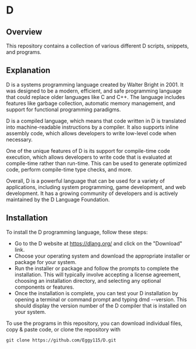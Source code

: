 # D

## Overview
This repository contains a collection of various different D scripts, snippets, and programs.

## Explanation
D is a systems programming language created by Walter Bright in 2001. It was designed to be a modern, efficient, and safe programming language that could replace older languages like C and C++. The language includes features like garbage collection, automatic memory management, and support for functional programming paradigms.

D is a compiled language, which means that code written in D is translated into machine-readable instructions by a compiler. It also supports inline assembly code, which allows developers to write low-level code when necessary.

One of the unique features of D is its support for compile-time code execution, which allows developers to write code that is evaluated at compile-time rather than run-time. This can be used to generate optimized code, perform compile-time type checks, and more.

Overall, D is a powerful language that can be used for a variety of applications, including system programming, game development, and web development. It has a growing community of developers and is actively maintained by the D Language Foundation.

## Installation

To install the D programming language, follow these steps:

- Go to the D website at https://dlang.org/ and click on the "Download" link.
- Choose your operating system and download the appropriate installer or package for your system.
- Run the installer or package and follow the prompts to complete the installation. This will typically involve accepting a license agreement, choosing an installation directory, and selecting any optional components or features.
- Once the installation is complete, you can test your D installation by opening a terminal or command prompt and typing dmd --version. This should display the version number of the D compiler that is installed on your system.

To use the programs in this repository, you can download individual files, copy & paste code, or clone the repository with

```
git clone https://github.com/Eggy115/D.git
```
